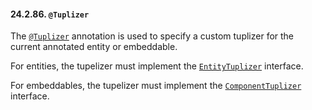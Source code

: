 #### 24.2.86. `@Tuplizer`

<div class="paragraph">

The [`@Tuplizer`](https://docs.jboss.org/hibernate/orm/5.2/javadocs/org/hibernate/annotations/Tuplizer.html) annotation is used to specify a custom tuplizer for the current annotated entity or embeddable.

</div>
<div class="paragraph">

For entities, the tupelizer must implement the [`EntityTuplizer`](https://docs.jboss.org/hibernate/orm/5.2/javadocs/org/hibernate/tuple/entity/EntityTuplizer.html) interface.

</div>
<div class="paragraph">

For embeddables, the tupelizer must implement the [`ComponentTuplizer`](https://docs.jboss.org/hibernate/orm/5.2/javadocs/org/hibernate/tuple/component/ComponentTuplizer.html) interface.

</div>
</div>
<div class="sect3">

